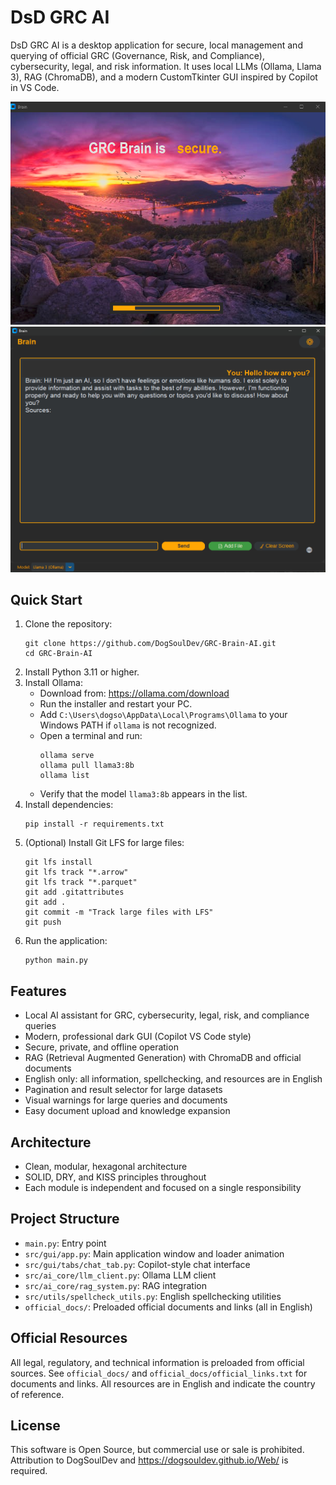 


# DsD GRC AI

DsD GRC AI is a desktop application for secure, local management and querying of official GRC (Governance, Risk, and Compliance), cybersecurity, legal, and risk information. It uses local LLMs (Ollama, Llama 3), RAG (ChromaDB), and a modern CustomTkinter GUI inspired by Copilot in VS Code.

![Intro Animation](src/img/Intro.png)
![AI Main View](src/img/Base.png)

## Quick Start
1. Clone the repository:
   ```
   git clone https://github.com/DogSoulDev/GRC-Brain-AI.git
   cd GRC-Brain-AI
   ```
2. Install Python 3.11 or higher.
3. Install Ollama:
   - Download from: https://ollama.com/download
   - Run the installer and restart your PC.
   - Add `C:\Users\dogso\AppData\Local\Programs\Ollama` to your Windows PATH if `ollama` is not recognized.
   - Open a terminal and run:
     ```
     ollama serve
     ollama pull llama3:8b
     ollama list
     ```
   - Verify that the model `llama3:8b` appears in the list.
4. Install dependencies:
   ```
   pip install -r requirements.txt
   ```
5. (Optional) Install Git LFS for large files:
   ```
   git lfs install
   git lfs track "*.arrow"
   git lfs track "*.parquet"
   git add .gitattributes
   git add .
   git commit -m "Track large files with LFS"
   git push
   ```
6. Run the application:
   ```
   python main.py
   ```

## Features
- Local AI assistant for GRC, cybersecurity, legal, risk, and compliance queries
- Modern, professional dark GUI (Copilot VS Code style)
- Secure, private, and offline operation
- RAG (Retrieval Augmented Generation) with ChromaDB and official documents
- English only: all information, spellchecking, and resources are in English
- Pagination and result selector for large datasets
- Visual warnings for large queries and documents
- Easy document upload and knowledge expansion

## Architecture
- Clean, modular, hexagonal architecture
- SOLID, DRY, and KISS principles throughout
- Each module is independent and focused on a single responsibility

## Project Structure
- `main.py`: Entry point
- `src/gui/app.py`: Main application window and loader animation
- `src/gui/tabs/chat_tab.py`: Copilot-style chat interface
- `src/ai_core/llm_client.py`: Ollama LLM client
- `src/ai_core/rag_system.py`: RAG integration
- `src/utils/spellcheck_utils.py`: English spellchecking utilities
- `official_docs/`: Preloaded official documents and links (all in English)

## Official Resources
All legal, regulatory, and technical information is preloaded from official sources. See `official_docs/` and `official_docs/official_links.txt` for documents and links. All resources are in English and indicate the country of reference.

## License
This software is Open Source, but commercial use or sale is prohibited. Attribution to DogSoulDev and https://dogsouldev.github.io/Web/ is required.